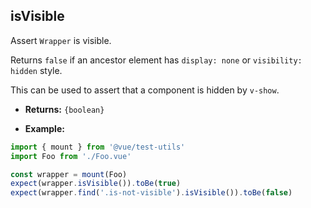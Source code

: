 ## isVisible

Assert `Wrapper` is visible.

Returns `false` if an ancestor element has `display: none` or `visibility: hidden` style.

This can be used to assert that a component is hidden by `v-show`.

- **Returns:** `{boolean}`

- **Example:**

```js
import { mount } from '@vue/test-utils'
import Foo from './Foo.vue'

const wrapper = mount(Foo)
expect(wrapper.isVisible()).toBe(true)
expect(wrapper.find('.is-not-visible').isVisible()).toBe(false)
```
